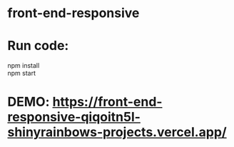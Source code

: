# front-end-responsive


# Run code:
npm install\
npm start

# DEMO: https://front-end-responsive-qiqoitn5l-shinyrainbows-projects.vercel.app/
